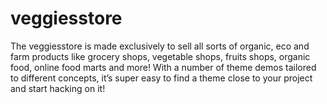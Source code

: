 # veggiesstore
The veggiesstore is made exclusively to sell all sorts of organic, eco and farm products like grocery shops, vegetable shops, fruits shops, organic food, online food marts and more! With a number of theme demos tailored to different concepts, it’s super easy to find a theme close to your project and start hacking on it!
